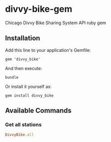 # divvy-bike-gem
Chicago Divvy Bike Sharing System API ruby gem

## Installation

Add this line to your application's Gemfile:

```
gem 'divvy_bike'
```

And then execute:

```
bundle
```

Or install it yourself as:

```
gem install divvy_bike
```

## Available Commands

### Get all stations

```ruby
DivvyBike.all
```

